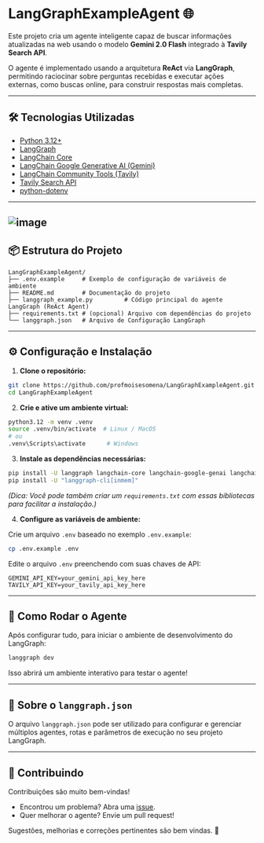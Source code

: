 # LangGraphExampleAgent 🌐

Este projeto cria um agente inteligente capaz de buscar informações atualizadas na web usando o modelo **Gemini 2.0 Flash** integrado à **Tavily Search API**.

O agente é implementado usando a arquitetura **ReAct** via **LangGraph**, permitindo raciocinar sobre perguntas recebidas e executar ações externas, como buscas online, para construir respostas mais completas.

---

## 🛠️ Tecnologias Utilizadas

- [Python 3.12+](https://www.python.org/)
- [LangGraph](https://github.com/langchain-ai/langgraph)
- [LangChain Core](https://github.com/langchain-ai/langchain)
- [LangChain Google Generative AI (Gemini)](https://github.com/langchain-ai/langchain/tree/main/libs/langchain-google-genai)
- [LangChain Community Tools (Tavily)](https://github.com/langchain-ai/langchain/tree/main/libs/langchain-community)
- [Tavily Search API](https://app.tavily.com/)
- [python-dotenv](https://pypi.org/project/python-dotenv/)

---
![image](https://github.com/user-attachments/assets/3a0cc284-7fbf-4c87-81c8-a700c3a9bfe2)
---
## 📦 Estrutura do Projeto

```
LangGraphExampleAgent/
├── .env.example     # Exemplo de configuração de variáveis de ambiente
├── README.md        # Documentação do projeto
├── langgraph_example.py         # Código principal do agente LangGraph (ReAct Agent)
├── requirements.txt # (opcional) Arquivo com dependências do projeto
└── langgraph.json   # Arquivo de Configuração LangGraph
```

---

## ⚙️ Configuração e Instalação

1. **Clone o repositório:**

```bash
git clone https://github.com/profmoisesomena/LangGraphExampleAgent.git
cd LangGraphExampleAgent
```

2. **Crie e ative um ambiente virtual:**

```bash
python3.12 -m venv .venv
source .venv/bin/activate  # Linux / MacOS
# ou
.venv\Scripts\activate      # Windows
```

3. **Instale as dependências necessárias:**

```bash
pip install -U langgraph langchain-core langchain-google-genai langchain-community tavily-python python-dotenv
pip install -U "langgraph-cli[inmem]"
```

*(Dica: Você pode também criar um `requirements.txt` com essas bibliotecas para facilitar a instalação.)*

4. **Configure as variáveis de ambiente:**

Crie um arquivo `.env` baseado no exemplo `.env.example`:

```bash
cp .env.example .env
```

Edite o arquivo `.env` preenchendo com suas chaves de API:

```env
GEMINI_API_KEY=your_gemini_api_key_here
TAVILY_API_KEY=your_tavily_api_key_here
```

---

## 🚀 Como Rodar o Agente

Após configurar tudo, para iniciar o ambiente de desenvolvimento do LangGraph:

```bash
langgraph dev
```

Isso abrirá um ambiente interativo para testar o agente!

---

## 💑 Sobre o `langgraph.json`

O arquivo `langgraph.json` pode ser utilizado para configurar e gerenciar múltiplos agentes, rotas e parâmetros de execução no seu projeto LangGraph.


---

## 🤝 Contribuindo

Contribuições são muito bem-vindas!

- Encontrou um problema? Abra uma [issue](https://github.com/profmoisesomena/LangGraphExampleAgent/issues).
- Quer melhorar o agente? Envie um pull request!

Sugestões, melhorias e correções pertinentes são bem vindas. 🚀
